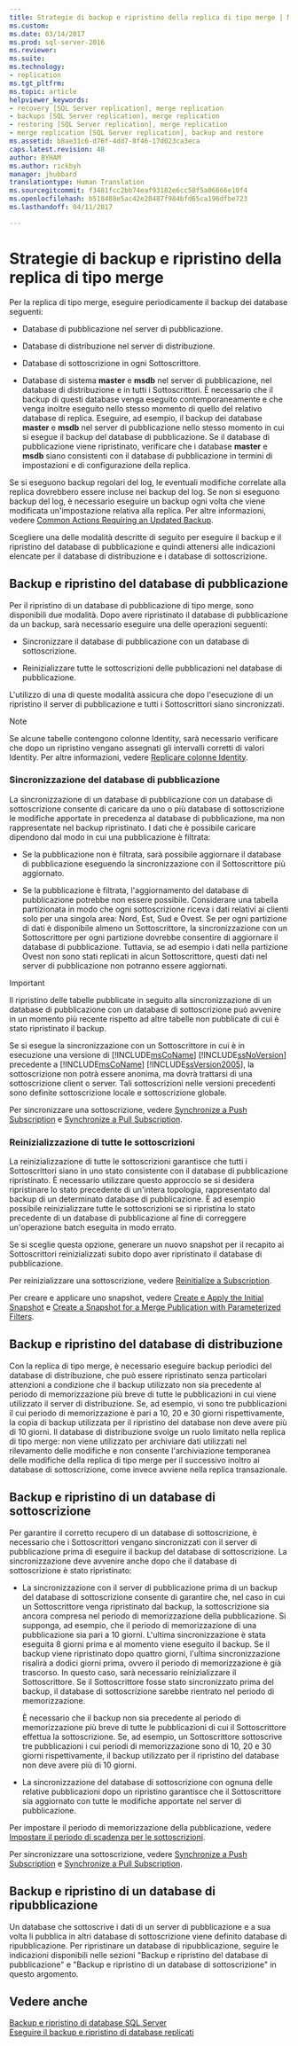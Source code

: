 ```yaml
---
title: Strategie di backup e ripristino della replica di tipo merge | Microsoft Docs
ms.custom: 
ms.date: 03/14/2017
ms.prod: sql-server-2016
ms.reviewer: 
ms.suite: 
ms.technology:
- replication
ms.tgt_pltfrm: 
ms.topic: article
helpviewer_keywords:
- recovery [SQL Server replication], merge replication
- backups [SQL Server replication], merge replication
- restoring [SQL Server replication], merge replication
- merge replication [SQL Server replication], backup and restore
ms.assetid: b8ae31c6-d76f-4dd7-8f46-17d023ca3eca
caps.latest.revision: 48
author: BYHAM
ms.author: rickbyh
manager: jhubbard
translationtype: Human Translation
ms.sourcegitcommit: f3481fcc2bb74eaf93182e6cc58f5a06666e10f4
ms.openlocfilehash: b518488e5ac42e28487f984bfd65ca196dfbe723
ms.lasthandoff: 04/11/2017

---
```

# <a name="strategies-for-backing-up-and-restoring-merge-replication"></a>Strategie di backup e ripristino della replica di tipo merge
  Per la replica di tipo merge, eseguire periodicamente il backup dei database seguenti:  
  
-   Database di pubblicazione nel server di pubblicazione.  
  
-   Database di distribuzione nel server di distribuzione.  
  
-   Database di sottoscrizione in ogni Sottoscrittore.  
  
-   Database di sistema **master** e **msdb** nel server di pubblicazione, nel database di distribuzione e in tutti i Sottoscrittori. È necessario che il backup di questi database venga eseguito contemporaneamente e che venga inoltre eseguito nello stesso momento di quello del relativo database di replica. Eseguire, ad esempio, il backup dei database **master** e **msdb** nel server di pubblicazione nello stesso momento in cui si esegue il backup del database di pubblicazione. Se il database di pubblicazione viene ripristinato, verificare che i database **master** e **msdb** siano consistenti con il database di pubblicazione in termini di impostazioni e di configurazione della replica.  
  
 Se si eseguono backup regolari del log, le eventuali modifiche correlate alla replica dovrebbero essere incluse nei backup del log. Se non si eseguono backup del log, è necessario eseguire un backup ogni volta che viene modificata un'impostazione relativa alla replica. Per altre informazioni, vedere [Common Actions Requiring an Updated Backup](../../../relational-databases/replication/administration/common-actions-requiring-an-updated-backup.md).  
  
 Scegliere una delle modalità descritte di seguito per eseguire il backup e il ripristino del database di pubblicazione e quindi attenersi alle indicazioni elencate per il database di distribuzione e i database di sottoscrizione.  
  
## <a name="backing-up-and-restoring-the-publication-database"></a>Backup e ripristino del database di pubblicazione  
 Per il ripristino di un database di pubblicazione di tipo merge, sono disponibili due modalità. Dopo avere ripristinato il database di pubblicazione da un backup, sarà necessario eseguire una delle operazioni seguenti:  
  
-   Sincronizzare il database di pubblicazione con un database di sottoscrizione.  
  
-   Reinizializzare tutte le sottoscrizioni delle pubblicazioni nel database di pubblicazione.  
  
 L'utilizzo di una di queste modalità assicura che dopo l'esecuzione di un ripristino il server di pubblicazione e tutti i Sottoscrittori siano sincronizzati.  
  
> [!NOTE]  
>  Se alcune tabelle contengono colonne Identity, sarà necessario verificare che dopo un ripristino vengano assegnati gli intervalli corretti di valori Identity. Per altre informazioni, vedere [Replicare colonne Identity](../../../relational-databases/replication/publish/replicate-identity-columns.md).  
  
### <a name="synchronizing-the-publication-database"></a>Sincronizzazione del database di pubblicazione  
 La sincronizzazione di un database di pubblicazione con un database di sottoscrizione consente di caricare da uno o più database di sottoscrizione le modifiche apportate in precedenza al database di pubblicazione, ma non rappresentate nel backup ripristinato. I dati che è possibile caricare dipendono dal modo in cui una pubblicazione è filtrata:  
  
-   Se la pubblicazione non è filtrata, sarà possibile aggiornare il database di pubblicazione eseguendo la sincronizzazione con il Sottoscrittore più aggiornato.  
  
-   Se la pubblicazione è filtrata, l'aggiornamento del database di pubblicazione potrebbe non essere possibile. Considerare una tabella partizionata in modo che ogni sottoscrizione riceva i dati relativi ai clienti solo per una singola area: Nord, Est, Sud e Ovest. Se per ogni partizione di dati è disponibile almeno un Sottoscrittore, la sincronizzazione con un Sottoscrittore per ogni partizione dovrebbe consentire di aggiornare il database di pubblicazione. Tuttavia, se ad esempio i dati nella partizione Ovest non sono stati replicati in alcun Sottoscrittore, questi dati nel server di pubblicazione non potranno essere aggiornati.  
  
> [!IMPORTANT]  
>  Il ripristino delle tabelle pubblicate in seguito alla sincronizzazione di un database di pubblicazione con un database di sottoscrizione può avvenire in un momento più recente rispetto ad altre tabelle non pubblicate di cui è stato ripristinato il backup.  
  
 Se si esegue la sincronizzazione con un Sottoscrittore in cui è in esecuzione una versione di [!INCLUDE[msCoName](../../../includes/msconame-md.md)] [!INCLUDE[ssNoVersion](../../../includes/ssnoversion-md.md)] precedente a [!INCLUDE[msCoName](../../../includes/msconame-md.md)] [!INCLUDE[ssVersion2005](../../../includes/ssversion2005-md.md)], la sottoscrizione non potrà essere anonima, ma dovrà trattarsi di una sottoscrizione client o server. Tali sottoscrizioni nelle versioni precedenti sono definite sottoscrizione locale e sottoscrizione globale.  
  
 Per sincronizzare una sottoscrizione, vedere [Synchronize a Push Subscription](../../../relational-databases/replication/synchronize-a-push-subscription.md) e [Synchronize a Pull Subscription](../../../relational-databases/replication/synchronize-a-pull-subscription.md).  
  
### <a name="reinitializing-all-subscriptions"></a>Reinizializzazione di tutte le sottoscrizioni  
 La reinizializzazione di tutte le sottoscrizioni garantisce che tutti i Sottoscrittori siano in uno stato consistente con il database di pubblicazione ripristinato. È necessario utilizzare questo approccio se si desidera ripristinare lo stato precedente di un'intera topologia, rappresentato dal backup di un determinato database di pubblicazione. È ad esempio possibile reinizializzare tutte le sottoscrizioni se si ripristina lo stato precedente di un database di pubblicazione al fine di correggere un'operazione batch eseguita in modo errato.  
  
 Se si sceglie questa opzione, generare un nuovo snapshot per il recapito ai Sottoscrittori reinizializzati subito dopo aver ripristinato il database di pubblicazione.  
  
 Per reinizializzare una sottoscrizione, vedere [Reinitialize a Subscription](../../../relational-databases/replication/reinitialize-a-subscription.md).  
  
 Per creare e applicare uno snapshot, vedere [Create e Apply the Initial Snapshot](../../../relational-databases/replication/create-and-apply-the-initial-snapshot.md) e [Create a Snapshot for a Merge Publication with Parameterized Filters](../../../relational-databases/replication/create-a-snapshot-for-a-merge-publication-with-parameterized-filters.md).  
  
## <a name="backing-up-and-restoring-the-distribution-database"></a>Backup e ripristino del database di distribuzione  
 Con la replica di tipo merge, è necessario eseguire backup periodici del database di distribuzione, che può essere ripristinato senza particolari attenzioni a condizione che il backup utilizzato non sia precedente al periodo di memorizzazione più breve di tutte le pubblicazioni in cui viene utilizzato il server di distribuzione. Se, ad esempio, vi sono tre pubblicazioni il cui periodo di memorizzazione è pari a 10, 20 e 30 giorni rispettivamente, la copia di backup utilizzata per il ripristino del database non deve avere più di 10 giorni. Il database di distribuzione svolge un ruolo limitato nella replica di tipo merge: non viene utilizzato per archiviare dati utilizzati nel rilevamento delle modifiche e non consente l'archiviazione temporanea delle modifiche della replica di tipo merge per il successivo inoltro ai database di sottoscrizione, come invece avviene nella replica transazionale.  
  
## <a name="backing-up-and-restoring-a-subscription-database"></a>Backup e ripristino di un database di sottoscrizione  
 Per garantire il corretto recupero di un database di sottoscrizione, è necessario che i Sottoscrittori vengano sincronizzati con il server di pubblicazione prima di eseguire il backup del database di sottoscrizione. La sincronizzazione deve avvenire anche dopo che il database di sottoscrizione è stato ripristinato:  
  
-   La sincronizzazione con il server di pubblicazione prima di un backup del database di sottoscrizione consente di garantire che, nel caso in cui un Sottoscrittore venga ripristinato dal backup, la sottoscrizione sia ancora compresa nel periodo di memorizzazione della pubblicazione. Si supponga, ad esempio, che il periodo di memorizzazione di una pubblicazione sia pari a 10 giorni. L'ultima sincronizzazione è stata eseguita 8 giorni prima e al momento viene eseguito il backup. Se il backup viene ripristinato dopo quattro giorni, l'ultima sincronizzazione risalirà a dodici giorni prima, ovvero il periodo di memorizzazione è già trascorso. In questo caso, sarà necessario reinizializzare il Sottoscrittore. Se il Sottoscrittore fosse stato sincronizzato prima del backup, il database di sottoscrizione sarebbe rientrato nel periodo di memorizzazione.  
  
     È necessario che il backup non sia precedente al periodo di memorizzazione più breve di tutte le pubblicazioni di cui il Sottoscrittore effettua la sottoscrizione. Se, ad esempio, un Sottoscrittore sottoscrive tre pubblicazioni i cui periodi di memorizzazione sono di 10, 20 e 30 giorni rispettivamente, il backup utilizzato per il ripristino del database non deve avere più di 10 giorni.  
  
-   La sincronizzazione del database di sottoscrizione con ognuna delle relative pubblicazioni dopo un ripristino garantisce che il Sottoscrittore sia aggiornato con tutte le modifiche apportate nel server di pubblicazione.  
  
 Per impostare il periodo di memorizzazione della pubblicazione, vedere [Impostare il periodo di scadenza per le sottoscrizioni](../../../relational-databases/replication/publish/set-the-expiration-period-for-subscriptions.md).  
  
 Per sincronizzare una sottoscrizione, vedere [Synchronize a Push Subscription](../../../relational-databases/replication/synchronize-a-push-subscription.md) e [Synchronize a Pull Subscription](../../../relational-databases/replication/synchronize-a-pull-subscription.md).  
  
## <a name="backing-up-and-restoring-a-republishing-database"></a>Backup e ripristino di un database di ripubblicazione  
 Un database che sottoscrive i dati di un server di pubblicazione e a sua volta li pubblica in altri database di sottoscrizione viene definito database di ripubblicazione. Per ripristinare un database di ripubblicazione, seguire le indicazioni disponibili nelle sezioni "Backup e ripristino del database di pubblicazione" e "Backup e ripristino di un database di sottoscrizione" in questo argomento.  
  
## <a name="see-also"></a>Vedere anche  
 [Backup e ripristino di database SQL Server](../../../relational-databases/backup-restore/back-up-and-restore-of-sql-server-databases.md)   
 [Eseguire il backup e ripristino di database replicati](../../../relational-databases/replication/administration/back-up-and-restore-replicated-databases.md)  
  
  
